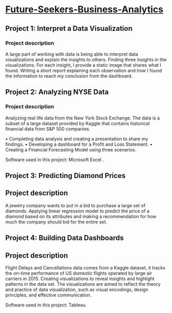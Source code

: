 # [Future-Seekers-Business-Analytics](https://confirm.udacity.com/CPPY9GTS)



## Project 1: Interpret a Data Visualization

### Project description

A large part of working with data is being able to interpret data visualizations and explain the insights to others. Finding three insights in the visualizations. For each insight, I provide a static image that shares what I found. Writing a short report explaining each observation and how I found the information to reach my conclusion from the dashboard.



## Project 2: Analyzing NYSE Data

### Project description

Analyzing real life data from the New York Stock Exchange. The data is a subset of a large dataset provided by Kaggle that contains historical financial data from S&P 500 companies.

•	Completing data analysis and creating a presentation to share my findings.
•	Developing a dashboard for a Profit and Loss Statement.
•	Creating a Financial Forecasting Model using three scenarios.

Software used in this project: Microsoft Excel .



## Project 3: Predicting Diamond Prices

## Project description

A jewelry company wants to put in a bid to purchase a large set of diamonds. Applying linear regression model to predict the price of a diamond based on its attributes and making a recommendation for how much the company should bid for the entire set.



## Project 4: Building Data Dashboards

## Project description

Flight Delays and Cancellations data comes from a Kaggle dataset, it tracks the on-time performance of US domestic flights operated by large air carriers in 2015. Creating visualizations to reveal insights and highlight patterns in the data set. The visualizations are aimed to reflect the theory and practice of data visualization, such as visual encodings, design principles, and effective communication.

Software used in this project: Tableau.
